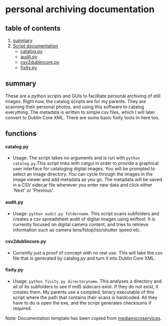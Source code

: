 personal archiving documentation
==================

table of contents
-------------------

1. [summary](https://github.com/kieranjol/pda#summary)
2. [Script documentation](https://github.com/kieranjol/pda#functions)
	* [catalog.py](https://github.com/kieranjol/pda#catalogpy)
    * [audit.py](https://github.com/kieranjol/pda#auditpy)
    * [csv2dublincore.py](https://github.com/kieranjol/pda#csv2dublincorepy)
    * [fixity.py](https://github.com/kieranjol/pda#fixitypy)

## summary ##

These are a python scripts and GUIs to facilitate personal archiving of still images. Right now, the catalog scripts are for my parents. They are scanning their personal photos, and using this software to catalog everything. The metadata is written to simple csv files, which I will later convert to Dublin Core XML. There are some basic fixity tools in here too.

## functions ##

#### catalog.py ####
* Usage: The script takes no arguments and is run with `python catalog.py`.This script links with catgui in order to provide a graphical user interface for cataloging digital images. You will be prompted to select an image directory. You can cycle through the images in the image viewer and add metadata as you go. The metadata will be saved in a CSV sidecar file whenever you enter new data and click either 'Next' or 'Previous'.

#### audit.py ####
* Usage: `python audit.py foldername`. This script scans subfolders and creates a csv spreadsheet audit of digital images using exiftool. It is currently focused on digital camera content, and tries to retrieve information such as camera lens/fstop/iso/shutter speed etc.

#### csv2dublincore.py 
* Currently just a proof of concept with no real use. This will take the csv file that is generated by catalog.py and turn it into Dublin Core XML. 

#### fixity.py
* Usage: `python fixity.py directoryname`. This analyses a directory and all of its subfolders to see if md5 sidecars exist. If they do not exist, it creates them. My parents use a compiled, binary executable of this script where the path that contains their scans is hardcoded. All they have to do is open the exe, and the script generates checksums if required.

Note: Documentation template has been copied from [mediamicroservices](https://github.com/mediamicroservices/mm).